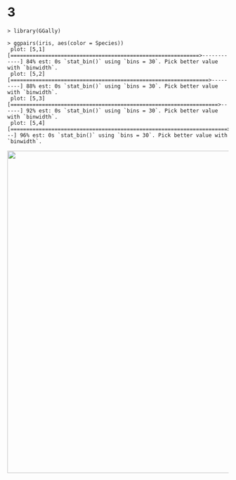 # 3

```
> library(GGally)
```

```
> ggpairs(iris, aes(color = Species))
 plot: [5,1] [============================================================>------------] 84% est: 0s `stat_bin()` using `bins = 30`. Pick better value with `binwidth`.
 plot: [5,2] [===============================================================>---------] 88% est: 0s `stat_bin()` using `bins = 30`. Pick better value with `binwidth`.
 plot: [5,3] [==================================================================>------] 92% est: 0s `stat_bin()` using `bins = 30`. Pick better value with `binwidth`.
 plot: [5,4] [=====================================================================>---] 96% est: 0s `stat_bin()` using `bins = 30`. Pick better value with `binwidth`.
```

 <img src="https://raw.githubusercontent.com/Maskedman99/Iris-Flowers/master/Images/8.png" width="1365" height="735">
